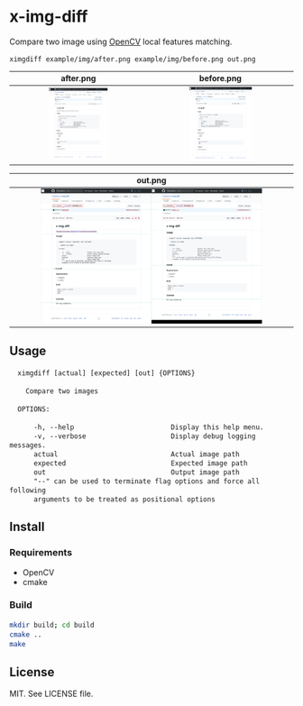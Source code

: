 # x-img-diff
Compare two image using [OpenCV](https://docs.opencv.org/3.3.0/) local features matching.

```
ximgdiff example/img/after.png example/img/before.png out.png
```

| after.png | before.png |
| :--: | :--: |
| <img src="example/img/after.png" width="45%" /> | <img src="example/img/before.png" width="45%" /> |

| out.png |
| :--: |
| <img src="example/img/out.png" width="80%" > |

## Usage

```text
  ximgdiff [actual] [expected] [out] {OPTIONS}

    Compare two images

  OPTIONS:

      -h, --help                        Display this help menu.
      -v, --verbose                     Display debug logging messages.
      actual                            Actual image path
      expected                          Expected image path
      out                               Output image path
      "--" can be used to terminate flag options and force all following
      arguments to be treated as positional options
```

## Install
### Requirements

- OpenCV
- cmake

### Build

```sh
mkdir build; cd build
cmake ..
make
```

## License
MIT. See LICENSE file.
